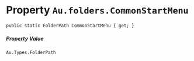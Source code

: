 # Property `Au.folders.CommonStartMenu`

```
public static FolderPath CommonStartMenu { get; }
```

##### Property Value

`Au.Types.FolderPath`